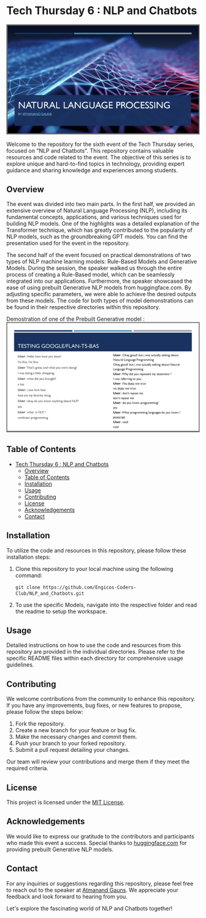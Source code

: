 # Tech Thursday 6 : NLP and Chatbots

![Presentaion.jpg](Presentation.png)

Welcome to the repository for the sixth event of the Tech Thursday series, focused on "NLP and Chatbots". This repository contains valuable resources and code related to the event. The objective of this series is to explore unique and hard-to-find topics in technology, providing expert guidance and sharing knowledge and experiences among students.

## Overview

The event was divided into two main parts. In the first half, we provided an extensive overview of Natural Language Processing (NLP), including its fundamental concepts, applications, and various techniques used for building NLP models. One of the highlights was a detailed explanation of the Transformer technique, which has greatly contributed to the popularity of NLP models, such as the groundbreaking GPT models. You can find the presentation used for the event in the repository.

The second half of the event focused on practical demonstrations of two types of NLP machine learning models: Rule-Based Models and Generative Models. During the session, the speaker walked us through the entire process of creating a Rule-Based model, which can be seamlessly integrated into our applications. Furthermore, the speaker showcased the ease of using prebuilt Generative NLP models from huggingface.com. By adjusting specific parameters, we were able to achieve the desired outputs from these models. The code for both types of model demonstrations can be found in their respective directories within this repository.

Demostration of one of the Prebuilt Generative model :
![Google_FlanT5](GenerativeModels/Flan-t5-baseTesting.jpg)

## Table of Contents

- [Tech Thursday 6 : NLP and Chatbots](#tech-thursday-6--nlp-and-chatbots)
  - [Overview](#overview)
  - [Table of Contents](#table-of-contents)
  - [Installation](#installation)
  - [Usage](#usage)
  - [Contributing](#contributing)
  - [License](#license)
  - [Acknowledgements](#acknowledgements)
  - [Contact](#contact)

## Installation

To utilize the code and resources in this repository, please follow these installation steps:

1. Clone this repository to your local machine using the following command:

   ```
   git clone https://github.com/Engicos-Coders-Club/NLP_and_Chatbots.git
   ```

2. To use the specific Models, navigate into the respective folder and read the readme to setup the workspace.

## Usage

Detailed instructions on how to use the code and resources from this repository are provided in the individual directories. Please refer to the specific README files within each directory for comprehensive usage guidelines.

## Contributing

We welcome contributions from the community to enhance this repository. If you have any improvements, bug fixes, or new features to propose, please follow the steps below:

1. Fork the repository.
2. Create a new branch for your feature or bug fix.
3. Make the necessary changes and commit them.
4. Push your branch to your forked repository.
5. Submit a pull request detailing your changes.

Our team will review your contributions and merge them if they meet the required criteria.

## License

This project is licensed under the [MIT License](LICENSE).

## Acknowledgements

We would like to express our gratitude to the contributors and participants who made this event a success. Special thanks to [huggingface.com](https://huggingface.com) for providing prebuilt Generative NLP models.

## Contact

For any inquiries or suggestions regarding this repository, please feel free to reach out to the speaker at [Atmanand Gauns](https://tu2-atmanand.github.io/#/home). We appreciate your feedback and look forward to hearing from you.

Let's explore the fascinating world of NLP and Chatbots together!
